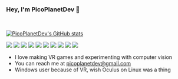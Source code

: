 ### Hey, I'm PicoPlanetDev 👋

<br>

[![PicoPlanetDev's GitHub stats](https://github-readme-stats.vercel.app/api?username=PicoPlanetDev&show_icons=true&title_color=4da0f4&icon_color=4da0f4&bg_color=0d1117&text_color=cccccc&border_color=4da0f4)](https://github.com/PicoPlanetDev)

![](https://img.shields.io/badge/OS-Windows-informational?style=flat&logo=Windows&logoColor=0078D6&color=4da0f4)
![](https://img.shields.io/badge/Shell-Powershell-informational?style=flat&logo=Powershell&logoColor=5391FE&color=4da0f4)
![](https://img.shields.io/badge/OS-Linux-informational?style=flat&logo=Linux&logoColor=FCC624&color=4da0f4)
![](https://img.shields.io/badge/Shell-GNU_Bash-informational?style=flat&logo=GNUBash&logoColor=4EAA25&color=4da0f4)
![](https://img.shields.io/badge/Editor-VS_Code-informational?style=flat&logo=VisualStudioCode&logoColor=007ACC&color=4da0f4)
![](https://img.shields.io/badge/Code-Python-informational?style=flat&logo=Python&logoColor=3776AB&color=4da0f4)
![](https://img.shields.io/badge/Editor-VS_Code-informational?style=flat&logo=VisualStudio&logoColor=5C2D91&color=4da0f4)
![](https://img.shields.io/badge/Code-C_Sharp-informational?style=flat&logo=CSharp&logoColor=239120&color=4da0f4)
![](https://img.shields.io/badge/Game_Engine-Unity-informational?style=flat&logo=Unity&logoColor=FFF&color=4da0f4)
![](https://img.shields.io/badge/VR-Oculus-informational?style=flat&logo=Oculus&logoColor=FFF&color=4da0f4)

- I love making VR games and experimenting with computer vision
- You can reach me at picoplanetdev@gmail.com
- Windows user because of VR, wish Oculus on Linux was a thing